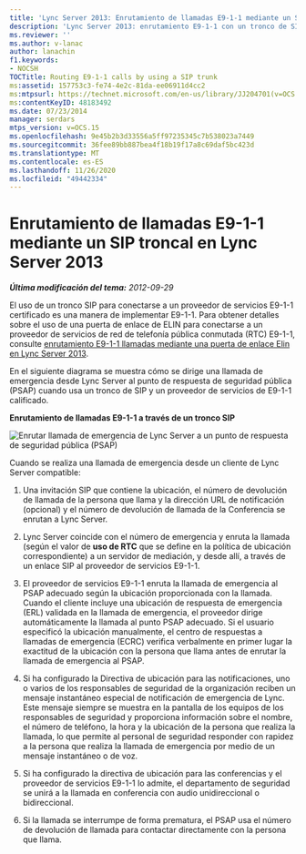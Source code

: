 ```yaml
---
title: 'Lync Server 2013: Enrutamiento de llamadas E9-1-1 mediante un SIP troncal'
description: 'Lync Server 2013: enrutamiento E9-1-1 con un tronco de SIP.'
ms.reviewer: ''
ms.author: v-lanac
author: lanachin
f1.keywords:
- NOCSH
TOCTitle: Routing E9-1-1 calls by using a SIP trunk
ms:assetid: 157753c3-fe74-4e2c-81da-ee06911d4cc2
ms:mtpsurl: https://technet.microsoft.com/en-us/library/JJ204701(v=OCS.15)
ms:contentKeyID: 48183492
ms.date: 07/23/2014
manager: serdars
mtps_version: v=OCS.15
ms.openlocfilehash: 9e45b2b3d33556a5ff97235345c7b538023a7449
ms.sourcegitcommit: 36fee89bb887bea4f18b19f17a8c69daf5bc423d
ms.translationtype: MT
ms.contentlocale: es-ES
ms.lasthandoff: 11/26/2020
ms.locfileid: "49442334"
---
```

# <a name="routing-e9-1-1-calls-by-using-a-sip-trunk-in-lync-server-2013"></a>Enrutamiento de llamadas E9-1-1 mediante un SIP troncal en Lync Server 2013

<div data-xmlns="http://www.w3.org/1999/xhtml">

<div class="topic" data-xmlns="http://www.w3.org/1999/xhtml" data-msxsl="urn:schemas-microsoft-com:xslt" data-cs="https://msdn.microsoft.com/">

<div data-asp="https://msdn2.microsoft.com/asp">



</div>

<div id="mainSection">

<div id="mainBody">

<span> </span>

_**Última modificación del tema:** 2012-09-29_

El uso de un tronco SIP para conectarse a un proveedor de servicios E9-1-1 certificado es una manera de implementar E9-1-1. Para obtener detalles sobre el uso de una puerta de enlace de ELIN para conectarse a un proveedor de servicios de red de telefonía pública conmutada (RTC) E9-1-1, consulte [enrutamiento E9-1-1 llamadas mediante una puerta de enlace Elin en Lync Server 2013](lync-server-2013-routing-e9-1-1-calls-by-using-an-elin-gateway.md).

En el siguiente diagrama se muestra cómo se dirige una llamada de emergencia desde Lync Server al punto de respuesta de seguridad pública (PSAP) cuando usa un tronco de SIP y un proveedor de servicios de E9-1-1 calificado.

**Enrutamiento de llamadas E9-1-1 a través de un tronco SIP**

![Enrutar llamada de emergencia de Lync Server a un punto de respuesta de seguridad pública (PSAP)](images/JJ204701.0637a9d4-2ca7-438a-8ed0-19090a4b992d(OCS.15).jpg "Enrutar llamada de emergencia de Lync Server a un punto de respuesta de seguridad pública (PSAP)")

Cuando se realiza una llamada de emergencia desde un cliente de Lync Server compatible:

1.  Una invitación SIP que contiene la ubicación, el número de devolución de llamada de la persona que llama y la dirección URL de notificación (opcional) y el número de devolución de llamada de la Conferencia se enrutan a Lync Server.

2.  Lync Server coincide con el número de emergencia y enruta la llamada (según el valor de **uso de RTC** que se define en la política de ubicación correspondiente) a un servidor de mediación, y desde allí, a través de un enlace SIP al proveedor de servicios E9-1-1.

3.  El proveedor de servicios E9-1-1 enruta la llamada de emergencia al PSAP adecuado según la ubicación proporcionada con la llamada. Cuando el cliente incluye una ubicación de respuesta de emergencia (ERL) validada en la llamada de emergencia, el proveedor dirige automáticamente la llamada al punto PSAP adecuado. Si el usuario especificó la ubicación manualmente, el centro de respuestas a llamadas de emergencia (ECRC) verifica verbalmente en primer lugar la exactitud de la ubicación con la persona que llama antes de enrutar la llamada de emergencia al PSAP.

4.  Si ha configurado la Directiva de ubicación para las notificaciones, uno o varios de los responsables de seguridad de la organización reciben un mensaje instantáneo especial de notificación de emergencia de Lync. Este mensaje siempre se muestra en la pantalla de los equipos de los responsables de seguridad y proporciona información sobre el nombre, el número de teléfono, la hora y la ubicación de la persona que realiza la llamada, lo que permite al personal de seguridad responder con rapidez a la persona que realiza la llamada de emergencia por medio de un mensaje instantáneo o de voz.

5.  Si ha configurado la directiva de ubicación para las conferencias y el proveedor de servicios E9-1-1 lo admite, el departamento de seguridad se unirá a la llamada en conferencia con audio unidireccional o bidireccional.

6.  Si la llamada se interrumpe de forma prematura, el PSAP usa el número de devolución de llamada para contactar directamente con la persona que llama.

</div>

<span> </span>

</div>

</div>

</div>


